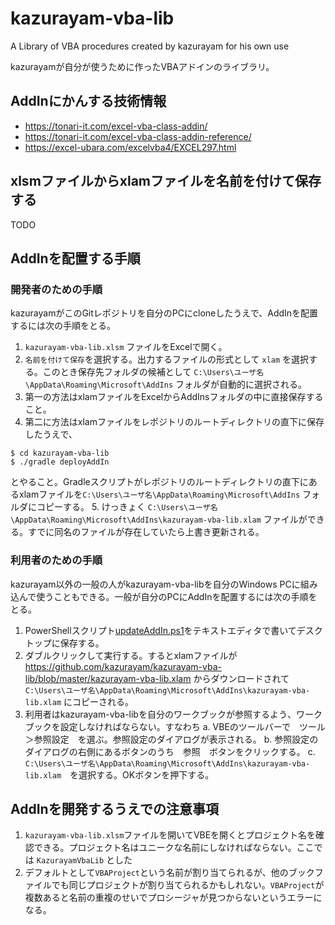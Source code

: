 # kazurayam-vba-lib

A Library of VBA procedures created by kazurayam for his own use

kazurayamが自分が使うために作ったVBAアドインのライブラリ。

## AddInにかんする技術情報

- https://tonari-it.com/excel-vba-class-addin/
- https://tonari-it.com/excel-vba-class-addin-reference/
- https://excel-ubara.com/excelvba4/EXCEL297.html


## xlsmファイルからxlamファイルを名前を付けて保存する

TODO

## AddInを配置する手順

### 開発者のための手順

kazurayamがこのGitレポジトリを自分のPCにcloneしたうえで、AddInを配置するには次の手順をとる。

1. `kazurayam-vba-lib.xlsm` ファイルをExcelで開く。
2. `名前を付けて保存`を選択する。出力するファイルの形式として `xlam` を選択する。このとき保存先フォルダの候補として `C:\Users\ユーザ名\AppData\Roaming\Microsoft\AddIns` フォルダが自動的に選択される。
3. 第一の方法はxlamファイルをExcelからAddInsフォルダの中に直接保存すること。
4. 第二に方法はxlamファイルをレポジトリのルートディレクトリの直下に保存したうえで、
```
$ cd kazurayam-vba-lib
$ ./gradle deployAddIn
```
とやること。Gradleスクリプトがレポジトリのルートディレクトリの直下にあるxlamファイルを`C:\Users\ユーザ名\AppData\Roaming\Microsoft\AddIns` フォルダにコピーする。
5. けっきょく `C:\Users\ユーザ名\AppData\Roaming\Microsoft\AddIns\kazurayam-vba-lib.xlam` ファイルができる。すでに同名のファイルが存在していたら上書き更新される。

### 利用者のための手順

kazurayam以外の一般の人がkazurayam-vba-libを自分のWindows PCに組み込んで使うこともできる。一般が自分のPCにAddInを配置するには次の手順をとる。

1. PowerShellスクリプト[updateAddIn.ps1](https://github.com/kazurayam/kazurayam-vba-lib/blob/master/updateAddIn.ps1)をテキストエディタで書いてデスクトップに保存する。
2. ダブルクリックして実行する。するとxlamファイルが https://github.com/kazurayam/kazurayam-vba-lib/blob/master/kazurayam-vba-lib.xlam からダウンロードされて `C:\Users\ユーザ名\AppData\Roaming\Microsoft\AddIns\kazurayam-vba-lib.xlam` にコピーされる。
3. 利用者はkazurayam-vba-libを自分のワークブックが参照するよう、ワークブックを設定しなければならない。すなわち 
  a. VBEのツールバーで　ツール＞参照設定　を選ぶ。参照設定のダイアログが表示される。
  b. 参照設定のダイアログの右側にあるボタンのうち　参照　ボタンをクリックする。
  c. `C:\Users\ユーザ名\AppData\Roaming\Microsoft\AddIns\kazurayam-vba-lib.xlam`　を選択する。OKボタンを押下する。

## AddInを開発するうえでの注意事項

1. `kazurayam-vba-lib.xlsm`ファイルを開いてVBEを開くとプロジェクト名を確認できる。プロジェクト名はユニークな名前にしなければならない。ここでは `KazurayamVbaLib`  とした
2. デフォルトとして`VBAProject`という名前が割り当てられるが、他のブックファイルでも同じプロジェクトが割り当てられるかもしれない。`VBAProject`が複数あると名前の重複のせいでプロシージャが見つからないというエラーになる。
